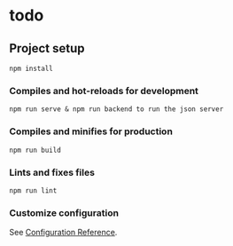 # todo

## Project setup

```
npm install
```

### Compiles and hot-reloads for development

```
npm run serve & npm run backend to run the json server
```

### Compiles and minifies for production

```
npm run build
```

### Lints and fixes files

```
npm run lint
```

### Customize configuration

See [Configuration Reference](https://cli.vuejs.org/config/).
